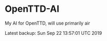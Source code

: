 # OpenTTD-AI
My AI for OpenTTD, will use primarily air

Latest backup: Sun Sep 22 13:57:01 UTC 2019
